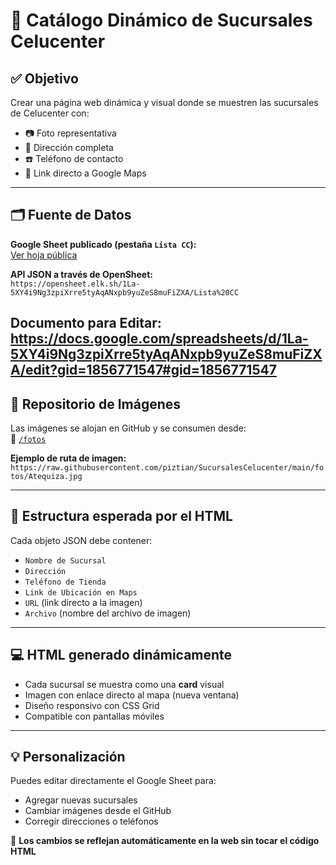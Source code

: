 # 📍 Catálogo Dinámico de Sucursales Celucenter

## ✅ Objetivo

Crear una página web dinámica y visual donde se muestren las sucursales de Celucenter con:

- 📷 Foto representativa  
- 🏢 Dirección completa  
- ☎️ Teléfono de contacto  
- 📍 Link directo a Google Maps  

---

## 🗂️ Fuente de Datos

**Google Sheet publicado (pestaña `Lista CC`):**  
[Ver hoja pública](https://docs.google.com/spreadsheets/d/e/2PACX-1vQfbWoU8K3d4aAPvn6tBUvdFcdms6zjSa7_8E9bfMBShsdDdZf117-X2lVpH8LABasKzCIFzPFyremr/pubhtml?gid=1856771547&single=true)

**API JSON a través de OpenSheet:**  
`https://opensheet.elk.sh/1La-5XY4i9Ng3zpiXrre5tyAqANxpb9yuZeS8muFiZXA/Lista%20CC`

Documento para Editar:
https://docs.google.com/spreadsheets/d/1La-5XY4i9Ng3zpiXrre5tyAqANxpb9yuZeS8muFiZXA/edit?gid=1856771547#gid=1856771547 
---

## 📸 Repositorio de Imágenes

Las imágenes se alojan en GitHub y se consumen desde:  
📁 [`/fotos`](https://github.com/piztian/SucursalesCelucenter/tree/main/fotos)

**Ejemplo de ruta de imagen:**  
`https://raw.githubusercontent.com/piztian/SucursalesCelucenter/main/fotos/Atequiza.jpg`

---

## 🧠 Estructura esperada por el HTML

Cada objeto JSON debe contener:

- `Nombre de Sucursal`  
- `Dirección`  
- `Teléfono de Tienda`  
- `Link de Ubicación en Maps`  
- `URL` (link directo a la imagen)  
- `Archivo` (nombre del archivo de imagen)  

---

## 💻 HTML generado dinámicamente

- Cada sucursal se muestra como una **card** visual  
- Imagen con enlace directo al mapa (nueva ventana)  
- Diseño responsivo con CSS Grid  
- Compatible con pantallas móviles  

---

## 💡 Personalización

Puedes editar directamente el Google Sheet para:

- Agregar nuevas sucursales  
- Cambiar imágenes desde el GitHub  
- Corregir direcciones o teléfonos  

🔁 **Los cambios se reflejan automáticamente en la web sin tocar el código HTML**
